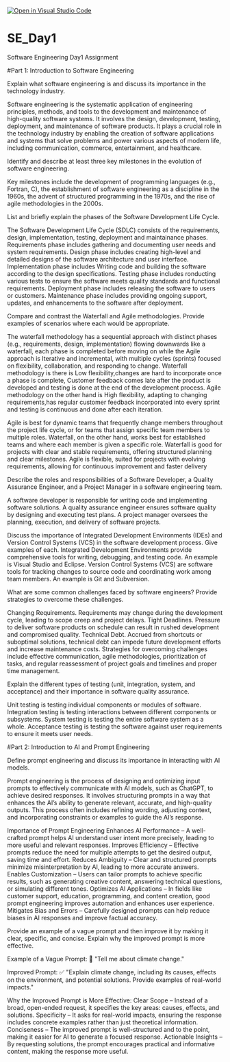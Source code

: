 [![Open in Visual Studio Code](https://classroom.github.com/assets/open-in-vscode-2e0aaae1b6195c2367325f4f02e2d04e9abb55f0b24a779b69b11b9e10269abc.svg)](https://classroom.github.com/online_ide?assignment_repo_id=18576183&assignment_repo_type=AssignmentRepo)
# SE_Day1
Software Engineering Day1 Assignment

#Part 1: Introduction to Software Engineering

Explain what software engineering is and discuss its importance in the technology industry.

Software engineering is the systematic application of engineering principles, methods, and tools to the development and maintenance of high-quality software systems. It involves the design, development, testing, deployment, and maintenance of software products. It plays a crucial role in the technology industry by enabling the creation of software applications and systems that solve problems and power various aspects of modern life, including communication, commerce, entertainment, and healthcare.


Identify and describe at least three key milestones in the evolution of software engineering.

Key milestones include the development of programming languages (e.g., Fortran, C), the establishment of software engineering as a discipline in the 1960s, the advent of structured programming in the 1970s, and the rise of agile methodologies in the 2000s.


List and briefly explain the phases of the Software Development Life Cycle.

The Software Development Life Cycle (SDLC) consists of the requirements, design, implementation, testing, deployment and maintainance phases.
 Requirements phase includes gathering and documenting user needs and system requirements.
 Design phase includes creating high-level and detailed designs of the software architecture and user interface.
 Implementation phase includes Writing code and building the software according to the design specifications.
 Testing phase includes ronducting various tests to ensure the software meets quality standards and functional requirements.
 Deployment phase includes releasing the software to users or customers.
 Maintenance phase includes providing ongoing support, updates, and enhancements to the software after deployment.


Compare and contrast the Waterfall and Agile methodologies. Provide examples of scenarios where each would be appropriate.

The waterfall methodology has a sequential approach with distinct phases (e.g., requirements, design, implementation) flowing downwards like a waterfall, each phase is completed before moving on while the Agile approach is Iterative and incremental, with multiple cycles (sprints) focused on flexibility, collaboration, and responding to change.
Waterfall methodology is there is Low flexibility,changes are hard to incorporate once a phase is complete, Customer feedback comes late after the product is developed and testing is done at the end of the development process.
Agile methodology on the other hand is High flexibility, adapting to changing requirements,has regular customer feedback incorporated into every sprint and testing is continuous and done after each iteration.

Agile is best for dynamic teams that frequently change members throughout the project life cycle, or for teams that assign specific team members to multiple roles. Waterfall, on the other hand, works best for established teams and where each member is given a specific role. Waterfall is good for projects with clear and stable requirements, offering structured planning and clear milestones. Agile is flexible, suited for projects with evolving requirements, allowing for continuous improvement and faster delivery


Describe the roles and responsibilities of a Software Developer, a Quality Assurance Engineer, and a Project Manager in a software engineering team.

 A software developer is responsible for writing code and implementing software solutions.
 A quality assurance engineer ensures software quality by designing and executing test plans.
 A project manager oversees the planning, execution, and delivery of software projects.


Discuss the importance of Integrated Development Environments (IDEs) and Version Control Systems (VCS) in the software development process. Give examples of each.
Integrated Development Environments provide comprehensive tools for writing, debugging, and testing code. An example is Visual Studio and Eclipse.
Version Control Systems (VCS) are software tools for tracking changes to source code and coordinating work among team members. An example is  Git and Subversion.


What are some common challenges faced by software engineers? Provide strategies to overcome these challenges.

Changing Requirements. Requirements may change during the development cycle, leading to scope creep and project delays.
Tight Deadlines. Pressure to deliver software products on schedule can result in rushed development and compromised quality.
Technical Debt. Accrued from shortcuts or suboptimal solutions, technical debt can impede future development efforts and increase maintenance costs.
Strategies for overcoming challenges include effective communication, agile methodologies, prioritization of tasks, and regular reassessment of project goals and timelines and proper time management.


Explain the different types of testing (unit, integration, system, and acceptance) and their importance in software quality assurance.


 Unit testing is testing individual components or modules of software.
 Integration testing is testing interactions between different components or subsystems.
 System testing is testing the entire software system as a whole.
 Acceptance testing is testing the software against user requirements to ensure it meets user needs.

#Part 2: Introduction to AI and Prompt Engineering


Define prompt engineering and discuss its importance in interacting with AI models.

Prompt engineering is the process of designing and optimizing input prompts to effectively communicate with AI models, such as ChatGPT, to achieve desired responses. It involves structuring prompts in a way that enhances the AI’s ability to generate relevant, accurate, and high-quality outputs. This process often includes refining wording, adjusting context, and incorporating constraints or examples to guide the AI’s response.

Importance of Prompt Engineering
Enhances AI Performance – A well-crafted prompt helps AI understand user intent more precisely, leading to more useful and relevant responses.
Improves Efficiency – Effective prompts reduce the need for multiple attempts to get the desired output, saving time and effort.
Reduces Ambiguity – Clear and structured prompts minimize misinterpretation by AI, leading to more accurate answers.
Enables Customization – Users can tailor prompts to achieve specific results, such as generating creative content, answering technical questions, or simulating different tones.
Optimizes AI Applications – In fields like customer support, education, programming, and content creation, good prompt engineering improves automation and enhances user experience.
Mitigates Bias and Errors – Carefully designed prompts can help reduce biases in AI responses and improve factual accuracy.

Provide an example of a vague prompt and then improve it by making it clear, specific, and concise. Explain why the improved prompt is more effective.

Example of a Vague Prompt:
🛑 "Tell me about climate change."

Improved Prompt:
✅ "Explain climate change, including its causes, effects on the environment, and potential solutions. Provide examples of real-world impacts."

Why the Improved Prompt is More Effective:
Clear Scope – Instead of a broad, open-ended request, it specifies the key areas: causes, effects, and solutions.
Specificity – It asks for real-world impacts, ensuring the response includes concrete examples rather than just theoretical information.
Conciseness – The improved prompt is well-structured and to the point, making it easier for AI to generate a focused response.
Actionable Insights – By requesting solutions, the prompt encourages practical and informative content, making the response more useful.
